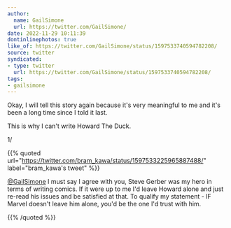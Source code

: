 ```yaml
---
author:
  name: GailSimone
  url: https://twitter.com/GailSimone/
date: 2022-11-29 10:11:39
dontinlinephotos: true
like_of: https://twitter.com/GailSimone/status/1597533740594782208/
source: twitter
syndicated:
- type: twitter
  url: https://twitter.com/GailSimone/status/1597533740594782208/
tags:
- gailsimone
---
```


Okay, I will tell this story again because it's very meaningful to me and it's been a long time since I told it last. 



This is why I can't write Howard The Duck.



1/ 

{{% quoted url="https://twitter.com/bram_kawa/status/1597533225965887488/" label="bram_kawa's tweet" %}}

[@GailSimone](https://twitter.com/GailSimone/) I must say I agree with you, Steve Gerber was my hero in terms of writing comics. If it were up to me I'd leave Howard alone and just re-read his issues and be satisfied at that. To qualify my statement - IF Marvel doesn't leave him alone, you'd be the one I'd trust with him.

{{% /quoted %}}